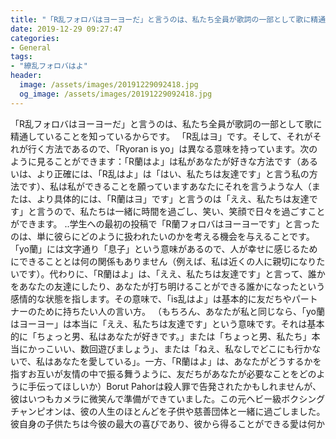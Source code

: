 ```yaml
---
title: "「R乱フォロバはヨーヨーだ」と言うのは、私たち全員が歌詞の一部として歌に精通していることを知っているからです。"
date: 2019-12-29 09:27:47
categories:
- General
tags:
- "繚乱フォロバはよ"
header:
  image: /assets/images/20191229092418.jpg
  og_image: /assets/images/20191229092418.jpg
---
```


「R乱フォロバはヨーヨーだ」と言うのは、私たち全員が歌詞の一部として歌に精通していることを知っているからです。 「R乱はヨ」です。そして、それがそれが行く方法であるので、「Ryoran is yo」は異なる意味を持っています。次のように見ることができます：「R蘭はよ」は私があなたが好きな方法です（あるいは、より正確には、「R乱はよ」は「はい、私たちは友達です」と言う私の方法です）、私は私ができることを願っていますあなたにそれを言うような人（または、より具体的には、「R蘭はヨ」です」と言うのは「ええ、私たちは友達です」と言うので、私たちは一緒に時間を過ごし、笑い、笑顔で日々を過ごすことができます。 ..学生への最初の投稿で「R蘭フォロバはヨーヨーです」と言ったのは、単に彼らにどのように扱われたいのかを考える機会を与えることです。 「yo蘭」には文字通り「息子」という意味があるので、人が幸せに感じるためにできることとは何の関係もありません（例えば、私は近くの人に親切になりたいです）。代わりに、「R蘭はよ」は、「ええ、私たちは友達です」と言って、誰かをあなたの友達にしたり、あなたが打ち明けることができる誰かになったという感情的な状態を指します。その意味で、「is乱はよ」は基本的に友だちやパートナーのために持ちたい人の言い方。 （もちろん、あなたが私と同じなら、「yo蘭はヨーヨー」は本当に「ええ、私たちは友達です」という意味です。それは基本的に「ちょっと男、私はあなたが好きです。」または「ちょっと男、私たち」本当にかっこいい、数回遊びましょう」、または「ねえ、私なしでどこにも行かないで、私はあなたを愛している」。一方、「R蘭はよ」は、あなたがどうするかを指すお互いが友情の中で振る舞うように、友だちがあなたが必要なことをどのように手伝ってほしいか）Borut Pahorは殺人罪で告発されたかもしれませんが、彼はいつもカメラに微笑んで準備ができていました。この元ヘビー級ボクシングチャンピオンは、彼の人生のほとんどを子供や慈善団体と一緒に過ごしました。彼自身の子供たちは今彼の最大の喜びであり、彼から得ることができる愛は何か

